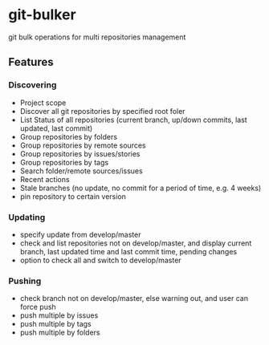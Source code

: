 # git-bulker
git bulk operations for multi repositories management 

## Features

### Discovering
- Project scope
- Discover all git repositories by specified root foler
- List Status of all repositories (current branch, up/down commits, last updated, last commit)
- Group repositories by folders
- Group repositories by remote sources
- Group repositories by issues/stories
- Group repositories by tags
- Search folder/remote sources/issues
- Recent actions
- Stale branches (no update, no commit for a period of time, e.g. 4 weeks)
- pin repository to certain version

### Updating
- specify update from develop/master
- check and list repositories not on develop/master, and display current branch, last updated time and last commit time, pending changes
- option to check all and switch to develop/master

### Pushing
- check branch not on develop/master, else warning out, and user can force push
- push multiple by issues
- push multiple by tags
- push multiple by folders
